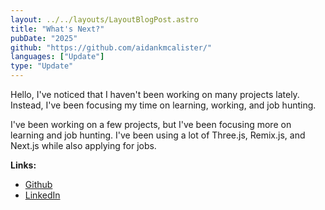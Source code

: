 ```yaml
---
layout: ../../layouts/LayoutBlogPost.astro
title: "What's Next?"
pubDate: "2025"
github: "https://github.com/aidankmcalister/"
languages: ["Update"]
type: "Update"
---
```


Hello, I've noticed that I haven't been working on many projects lately. Instead, I've been focusing my time on learning, working, and job hunting.

I've been working on a few projects, but I've been focusing more on learning and job hunting. I've been using a lot of Three.js, Remix.js, and Next.js while also applying for jobs.

**Links:**

- [Github](https://github.com/aidankmcalister/)
- [LinkedIn](https://www.linkedin.com/in/aidan-mcalister-96041b25a/)
